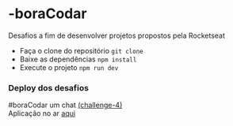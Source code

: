# -boraCodar
Desafios a fim de desenvolver projetos propostos pela Rocketseat

+ Faça o clone do repositório `git clone`
+ Baixe as dependências `npm install`
+ Execute o projeto `npm run dev`

### Deploy dos desafios

#boraCodar um chat [(challenge-4)](https://www.rocketseat.com.br/boracodar/desafios-anteriores/um-chat-desafio-04)
<br>
Aplicação no ar [aqui](https://bora-codar-desafio-4-by-kelly.vercel.app/)
